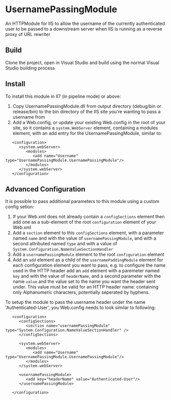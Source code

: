 # UsernamePassingModule
An HTTPModule for IIS to allow the username of the currently authenticated user to be passed to a downstream server when IIS is running as a reverse proxy of URL rewriter

## Build
Clone the project, open in Visual Studio and build using the normal Visual Studio building process

## Install
To install this module in II7 (in pipeline mode) or above:

1. Copy UsernamePassingModule.dll from output directory (debug/bin or release/bin) to the bin directory of the IIS site you're wanting to pass a username from
2. Add a Web.config, or update your existing Web.config in the root of your site, so it contains a `system.WebServer` element, containing a modules element, with an add entry for the UsernamePassingModule, similar to:
~~~
   <configuration>
      <system.webServer>
         <modules>
            <add name="Username" type="UsernamePassingModule.UsernamePassingModule"/>
         </modules>
      </system.webServer>
   </configuration>
~~~

## Advanced Configuration
It is possible to pass additional parameters to this module using a custom config setion:

1. If your Web.xml does not already contain a `configSections` element then add one as a sub-element of the root `configuration` element of your Web.xml
2. Add a `section` element to this `configSections` element, with a parameter named `name` and with the value of `usernamePassingModule`, and with a second attributed named `type` and with a value of `System.Configuration.NameValueSectionHandler`
3. Add a `usernamePassingModule` element to the root `configuration` element
4. Add an `add` element as a child of the `usernamePaddingModule` element for each configuration element you want to pass, e.g. to configure the name used in the HTTP header add an `add` element with a paremeter named `key` and with the value of `headerName`, and a second parameter with the name `value` and the value set to the name you want the header sent under. This value must be valid for an HTTP header name: containing only Alphanumeric characters, potentially seperated by hyphens.

To setup the module to pass the username header under the name 'Authenticated-User', you Web.config needs to look similar to following:
~~~
   <configuration>
      <configSections>
         <section name="usernamePassingModule" type="System.Configuration.NameValueSectionHandler" />
      </configSections>

      <system.webServer>
         <modules>
            <add name="Username" type="UsernamePassingModule.UsernamePassingModule"/>
         </modules>
      </system.webServer>

      <usernamePassingModule>
         <add key="headerName" value="Authenticated-User"/>
      </usernamePassingModule>

   </configuration>
~~~
